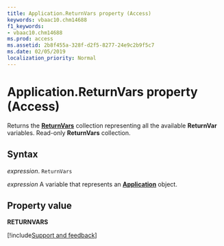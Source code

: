 ```yaml
---
title: Application.ReturnVars property (Access)
keywords: vbaac10.chm14688
f1_keywords:
- vbaac10.chm14688
ms.prod: access
ms.assetid: 2b8f455a-328f-d2f5-8277-24e9c2b9f5c7
ms.date: 02/05/2019
localization_priority: Normal
---
```



# Application.ReturnVars property (Access)

Returns the  **[ReturnVars](Access.ReturnVars.md)** collection representing all the available **ReturnVar** variables. Read-only **ReturnVars** collection.


## Syntax

_expression_. `ReturnVars`

_expression_ A variable that represents an **[Application](Access.Application.md)** object.


## Property value

 **RETURNVARS**

[!include[Support and feedback](~/includes/feedback-boilerplate.md)]
